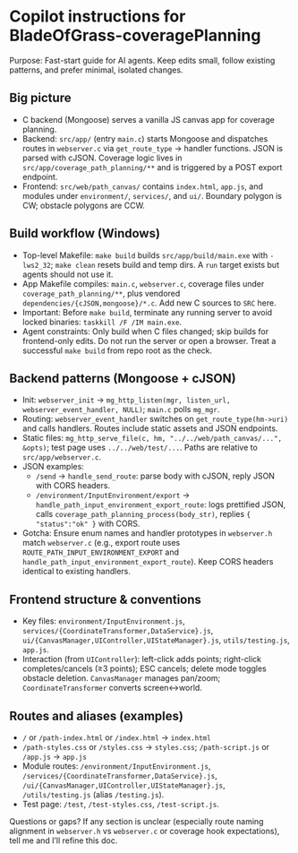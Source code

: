 # Copilot instructions for BladeOfGrass-coveragePlanning

Purpose: Fast-start guide for AI agents. Keep edits small, follow existing patterns, and prefer minimal, isolated changes.

## Big picture
- C backend (Mongoose) serves a vanilla JS canvas app for coverage planning.
- Backend: `src/app/` (entry `main.c`) starts Mongoose and dispatches routes in `webserver.c` via `get_route_type` → handler functions. JSON is parsed with cJSON. Coverage logic lives in `src/app/coverage_path_planning/**` and is triggered by a POST export endpoint.
- Frontend: `src/web/path_canvas/` contains `index.html`, `app.js`, and modules under `environment/`, `services/`, and `ui/`. Boundary polygon is CW; obstacle polygons are CCW.

## Build workflow (Windows)
- Top-level Makefile: `make build` builds `src/app/build/main.exe` with `-lws2_32`; `make clean` resets build and temp dirs. A `run` target exists but agents should not use it.
- App Makefile compiles: `main.c`, `webserver.c`, coverage files under `coverage_path_planning/**`, plus vendored `dependencies/{cJSON,mongoose}/*.c`. Add new C sources to `SRC` here.
- Important: Before `make build`, terminate any running server to avoid locked binaries: `taskkill /F /IM main.exe`.
- Agent constraints: Only build when C files changed; skip builds for frontend-only edits. Do not run the server or open a browser. Treat a successful `make build` from repo root as the check.

## Backend patterns (Mongoose + cJSON)
- Init: `webserver_init` → `mg_http_listen(mgr, listen_url, webserver_event_handler, NULL)`; `main.c` polls `mg_mgr`.
- Routing: `webserver_event_handler` switches on `get_route_type(hm->uri)` and calls handlers. Routes include static assets and JSON endpoints.
- Static files: `mg_http_serve_file(c, hm, "../../web/path_canvas/...", &opts)`; test page uses `../../web/test/...`. Paths are relative to `src/app/webserver.c`.
- JSON examples:
  - `/send` → `handle_send_route`: parse body with cJSON, reply JSON with CORS headers.
  - `/environment/InputEnvironment/export` → `handle_path_input_environment_export_route`: logs prettified JSON, calls `coverage_path_planning_process(body_str)`, replies `{ "status":"ok" }` with CORS.
- Gotcha: Ensure enum names and handler prototypes in `webserver.h` match `webserver.c` (e.g., export route uses `ROUTE_PATH_INPUT_ENVIRONMENT_EXPORT` and `handle_path_input_environment_export_route`). Keep CORS headers identical to existing handlers.

## Frontend structure & conventions
- Key files: `environment/InputEnvironment.js`, `services/{CoordinateTransformer,DataService}.js`, `ui/{CanvasManager,UIController,UIStateManager}.js`, `utils/testing.js`, `app.js`.
- Interaction (from `UIController`): left-click adds points; right-click completes/cancels (≥3 points); ESC cancels; delete mode toggles obstacle deletion. `CanvasManager` manages pan/zoom; `CoordinateTransformer` converts screen↔world.

## Routes and aliases (examples)
- `/` or `/path-index.html` or `/index.html` → `index.html`
- `/path-styles.css` or `/styles.css` → `styles.css`; `/path-script.js` or `/app.js` → `app.js`
- Module routes: `/environment/InputEnvironment.js`, `/services/{CoordinateTransformer,DataService}.js`, `/ui/{CanvasManager,UIController,UIStateManager}.js`, `/utils/testing.js` (alias `/testing.js`).
- Test page: `/test`, `/test-styles.css`, `/test-script.js`.

Questions or gaps? If any section is unclear (especially route naming alignment in `webserver.h` vs `webserver.c` or coverage hook expectations), tell me and I’ll refine this doc.
